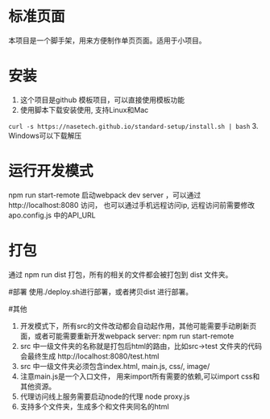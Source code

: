 # 标准页面
本项目是一个脚手架，用来方便制作单页页面。适用于小项目。

# 安装
1. 这个项目是github 模板项目，可以直接使用模板功能
2. 使用脚本下载安装使用, 支持Linux和Mac

`
curl -s https://nasetech.github.io/standard-setup/install.sh | bash
`
3. Windows可以下载解压

# 运行开发模式
npm run start-remote 启动webpack dev server ，可以通过http://localhost:8080 访问， 也可以通过手机远程访问ip, 远程访问前需要修改apo.config.js 中的API_URL

# 打包
通过 npm run dist 打包，所有的相关的文件都会被打包到 dist 文件夹。

#部署
使用./deploy.sh进行部署，或者拷贝dist 进行部署。

#其他
1. 开发模式下，所有src的文件改动都会自动起作用，其他可能需要手动刷新页面，或者可能需要重新开发webpack server: npm run start-remote
2. src 中一级文件夹的名称就是打包后html的路由，比如src->test 文件夹的代码会最终生成 http://localhost:8080/test.html
3. src 中一级文件夹必须包含index.html, main.js, css/, image/
4. 注意main.js是一个入口文件， 用来import所有需要的依赖,可以import css和其他资源。
5. 代理访问线上服务需要启动node的代理 node proxy.js
6. 支持多个文件夹，生成多个和文件夹同名的html